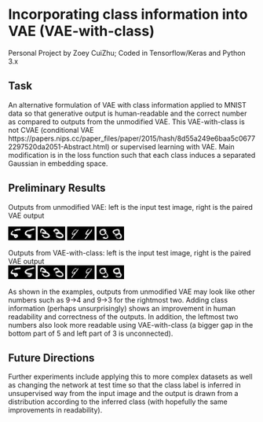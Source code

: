 # Incorporating class information into VAE (VAE-with-class)
Personal Project by Zoey CuiZhu; Coded in Tensorflow/Keras and Python 3.x

<h2>Task</h2>
An alternative formulation of VAE with class information applied to MNIST data so that generative output is human-readable and the correct number as compared to outputs from the unmodified VAE. This VAE-with-class is not CVAE (conditional VAE https://papers.nips.cc/paper_files/paper/2015/hash/8d55a249e6baa5c06772297520da2051-Abstract.html) or supervised learning with VAE. Main modification is in the loss function such that each class induces a separated Gaussian in embedding space.

<h2>Preliminary Results</h2>
Outputs from unmodified VAE: left is the input test image, right is the paired VAE output

![alt text](example_outputs/VAE_o/mnist_eval_8_posterior_predictive_sample_0.jpg) ![alt text](example_outputs/VAE_o/mnist_eval_18_posterior_predictive_sample.jpg) ![alt text](example_outputs/VAE_o/mnist_eval_92_posterior_predictive_sample.jpg) ![alt text](example_outputs/VAE_o/mnist_eval_151_posterior_predictive_sample2.jpg)

Outputs from VAE-with-class: left is the input test image, right is the paired VAE output  
![alt text](example_outputs/VAE_class/mnist_eval_8_posterior_predictive_sample_1.jpg) ![alt text](example_outputs/VAE_class/mnist_eval_18_posterior_predictive_sample_1.jpg) ![alt text](example_outputs/VAE_class/mnist_eval_92_9_posterior_predictive_sample_0.jpg) ![alt text](example_outputs/VAE_class/mnist_eval_151_posterior_predictive_sample_0.jpg)

As shown in the examples, outputs from unmodified VAE may look like other numbers such as 9->4 and 9->3 for the rightmost two. Adding class information (perhaps unsurprisingly) shows an improvement in human readability and correctness of the outputs. In addition, the leftmost two numbers also look more readable using VAE-with-class (a bigger gap in the bottom part of 5 and left part of 3 is unconnected). 

<h2>Future Directions</h2>
Further experiments include applying this to more complex datasets as well as changing the network at test time so that the class label is inferred in unsupervised way from the input image and the output is drawn from a distribution according to the inferred class (with hopefully the same improvements in readability).
